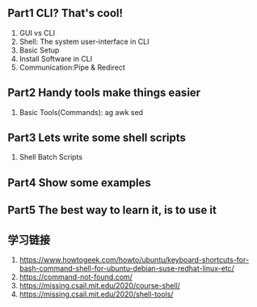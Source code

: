## Part1 CLI? That's cool!

1. GUI vs CLI
2. Shell: The system user-interface in CLI 
3. Basic Setup
4. Install Software in CLI
5. Communication:Pipe & Redirect

## Part2 Handy tools make things easier
1. Basic Tools(Commands): 
    ag awk sed

## Part3 Lets write some shell scripts
1. Shell Batch Scripts


## Part4 Show some examples


## Part5 The best way to learn it, is to use it



## 学习链接
1. https://www.howtogeek.com/howto/ubuntu/keyboard-shortcuts-for-bash-command-shell-for-ubuntu-debian-suse-redhat-linux-etc/
2. https://command-not-found.com/
3. https://missing.csail.mit.edu/2020/course-shell/
4. https://missing.csail.mit.edu/2020/shell-tools/
